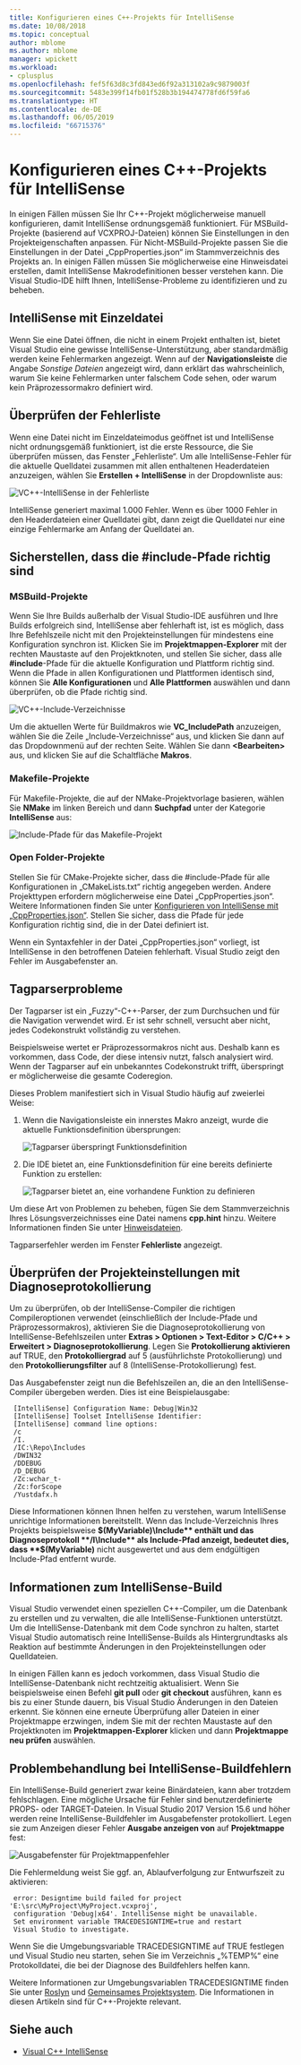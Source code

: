 ```yaml
---
title: Konfigurieren eines C++-Projekts für IntelliSense
ms.date: 10/08/2018
ms.topic: conceptual
author: mblome
ms.author: mblome
manager: wpickett
ms.workload:
- cplusplus
ms.openlocfilehash: fef5f63d8c3fd843ed6f92a313102a9c9879003f
ms.sourcegitcommit: 5483e399f14fb01f528b3b194474778fd6f59fa6
ms.translationtype: HT
ms.contentlocale: de-DE
ms.lasthandoff: 06/05/2019
ms.locfileid: "66715376"
---
```

# <a name="configure-a-c-project-for-intellisense"></a>Konfigurieren eines C++-Projekts für IntelliSense

In einigen Fällen müssen Sie Ihr C++-Projekt möglicherweise manuell konfigurieren, damit IntelliSense ordnungsgemäß funktioniert. Für MSBuild-Projekte (basierend auf VCXPROJ-Dateien) können Sie Einstellungen in den Projekteigenschaften anpassen. Für Nicht-MSBuild-Projekte passen Sie die Einstellungen in der Datei „CppProperties.json“ im Stammverzeichnis des Projekts an. In einigen Fällen müssen Sie möglicherweise eine Hinweisdatei erstellen, damit IntelliSense Makrodefinitionen besser verstehen kann. Die Visual Studio-IDE hilft Ihnen, IntelliSense-Probleme zu identifizieren und zu beheben.

## <a name="single-file-intellisense"></a>IntelliSense mit Einzeldatei

Wenn Sie eine Datei öffnen, die nicht in einem Projekt enthalten ist, bietet Visual Studio eine gewisse IntelliSense-Unterstützung, aber standardmäßig werden keine Fehlermarken angezeigt. Wenn auf der **Navigationsleiste** die Angabe *Sonstige Dateien* angezeigt wird, dann erklärt das wahrscheinlich, warum Sie keine Fehlermarken unter falschem Code sehen, oder warum kein Präprozessormakro definiert wird.

## <a name="check-the-error-list"></a>Überprüfen der Fehlerliste

Wenn eine Datei nicht im Einzeldateimodus geöffnet ist und IntelliSense nicht ordnungsgemäß funktioniert, ist die erste Ressource, die Sie überprüfen müssen, das Fenster „Fehlerliste“. Um alle IntelliSense-Fehler für die aktuelle Quelldatei zusammen mit allen enthaltenen Headerdateien anzuzeigen, wählen Sie **Erstellen + IntelliSense** in der Dropdownliste aus:

![VC++-IntelliSense in der Fehlerliste](media/vcpp-intellisense-error-list.png)

IntelliSense generiert maximal 1.000 Fehler. Wenn es über 1000 Fehler in den Headerdateien einer Quelldatei gibt, dann zeigt die Quelldatei nur eine einzige Fehlermarke am Anfang der Quelldatei an.

## <a name="ensure-include-paths-are-correct"></a>Sicherstellen, dass die #include-Pfade richtig sind

### <a name="msbuild-projects"></a>MSBuild-Projekte

Wenn Sie Ihre Builds außerhalb der Visual Studio-IDE ausführen und Ihre Builds erfolgreich sind, IntelliSense aber fehlerhaft ist, ist es möglich, dass Ihre Befehlszeile nicht mit den Projekteinstellungen für mindestens eine Konfiguration synchron ist. Klicken Sie im **Projektmappen-Explorer** mit der rechten Maustaste auf den Projektknoten, und stellen Sie sicher, dass alle **#include**-Pfade für die aktuelle Konfiguration und Plattform richtig sind. Wenn die Pfade in allen Konfigurationen und Plattformen identisch sind, können Sie **Alle Konfigurationen** und **Alle Plattformen** auswählen und dann überprüfen, ob die Pfade richtig sind.

![VC++-Include-Verzeichnisse](media/vcpp-intellisense-include-paths.png)

 Um die aktuellen Werte für Buildmakros wie **VC_IncludePath** anzuzeigen, wählen Sie die Zeile „Include-Verzeichnisse“ aus, und klicken Sie dann auf das Dropdownmenü auf der rechten Seite. Wählen Sie dann **\<Bearbeiten>** aus, und klicken Sie auf die Schaltfläche **Makros**.

### <a name="makefile-projects"></a>Makefile-Projekte

Für Makefile-Projekte, die auf der NMake-Projektvorlage basieren, wählen Sie **NMake** im linken Bereich und dann **Suchpfad** unter der Kategorie **IntelliSense** aus:

![Include-Pfade für das Makefile-Projekt](media/vcpp-intellisense-makefile-include-paths.png)

### <a name="open-folder-projects"></a>Open Folder-Projekte

Stellen Sie für CMake-Projekte sicher, dass die #include-Pfade für alle Konfigurationen in „CMakeLists.txt“ richtig angegeben werden. Andere Projekttypen erfordern möglicherweise eine Datei „CppProperties.json“. Weitere Informationen finden Sie unter [Konfigurieren von IntelliSense mit „CppProperties.json“](/cpp/build/open-folder-projects-cpp#configure-intellisense-and-browsing-hints-with-cpppropertiesjson). Stellen Sie sicher, dass die Pfade für jede Konfiguration richtig sind, die in der Datei definiert ist.

Wenn ein Syntaxfehler in der Datei „CppProperties.json“ vorliegt, ist IntelliSense in den betroffenen Dateien fehlerhaft. Visual Studio zeigt den Fehler im Ausgabefenster an.

## <a name="tag-parser-issues"></a>Tagparserprobleme

Der Tagparser ist ein „Fuzzy“-C++-Parser, der zum Durchsuchen und für die Navigation verwendet wird. Er ist sehr schnell, versucht aber nicht, jedes Codekonstrukt vollständig zu verstehen.

Beispielsweise wertet er Präprozessormakros nicht aus. Deshalb kann es vorkommen, dass Code, der diese intensiv nutzt, falsch analysiert wird. Wenn der Tagparser auf ein unbekanntes Codekonstrukt trifft, überspringt er möglicherweise die gesamte Coderegion.

Dieses Problem manifestiert sich in Visual Studio häufig auf zweierlei Weise:

1. Wenn die Navigationsleiste ein innerstes Makro anzeigt, wurde die aktuelle Funktionsdefinition übersprungen:

   ![Tagparser überspringt Funktionsdefinition](media/vcpp-intellisense-tag-parser-macro.png)

1. Die IDE bietet an, eine Funktionsdefinition für eine bereits definierte Funktion zu erstellen:

   ![Tagparser bietet an, eine vorhandene Funktion zu definieren](media/vcpp-intellisense-tag-parser-function.png)

Um diese Art von Problemen zu beheben, fügen Sie dem Stammverzeichnis Ihres Lösungsverzeichnisses eine Datei namens **cpp.hint** hinzu. Weitere Informationen finden Sie unter [Hinweisdateien](/cpp/build/reference/hint-files).

Tagparserfehler werden im Fenster **Fehlerliste** angezeigt.

## <a name="validate-project-settings-with-diagnostic-logging"></a>Überprüfen der Projekteinstellungen mit Diagnoseprotokollierung

Um zu überprüfen, ob der IntelliSense-Compiler die richtigen Compileroptionen verwendet (einschließlich der Include-Pfade und Präprozessormakros), aktivieren Sie die Diagnoseprotokollierung von IntelliSense-Befehlszeilen unter **Extras > Optionen > Text-Editor > C/C++ > Erweitert > Diagnoseprotokollierung**. Legen Sie **Protokollierung aktivieren** auf TRUE, den **Protokolliergrad** auf 5 (ausführlichste Protokollierung) und den **Protokollierungsfilter** auf 8 (IntelliSense-Protokollierung) fest.

Das Ausgabefenster zeigt nun die Befehlszeilen an, die an den IntelliSense-Compiler übergeben werden. Dies ist eine Beispielausgabe:

```output
 [IntelliSense] Configuration Name: Debug|Win32
 [IntelliSense] Toolset IntelliSense Identifier:
 [IntelliSense] command line options:
 /c
 /I.
 /IC:\Repo\Includes
 /DWIN32
 /DDEBUG
 /D_DEBUG
 /Zc:wchar_t-
 /Zc:forScope
 /Yustdafx.h
```

Diese Informationen können Ihnen helfen zu verstehen, warum IntelliSense unrichtige Informationen bereitstellt. Wenn das Include-Verzeichnis Ihres Projekts beispielsweise **$(MyVariable)\Include** enthält und das Diagnoseprotokoll **/I\Include** als Include-Pfad anzeigt, bedeutet dies, dass **$(MyVariable)** nicht ausgewertet und aus dem endgültigen Include-Pfad entfernt wurde.

## <a name="about-the-intellisense-build"></a>Informationen zum IntelliSense-Build

Visual Studio verwendet einen speziellen C++-Compiler, um die Datenbank zu erstellen und zu verwalten, die alle IntelliSense-Funktionen unterstützt. Um die IntelliSense-Datenbank mit dem Code synchron zu halten, startet Visual Studio automatisch reine IntelliSense-Builds als Hintergrundtasks als Reaktion auf bestimmte Änderungen in den Projekteinstellungen oder Quelldateien.

In einigen Fällen kann es jedoch vorkommen, dass Visual Studio die IntelliSense-Datenbank nicht rechtzeitig aktualisiert. Wenn Sie beispielsweise einen Befehl **git pull** oder **git checkout** ausführen, kann es bis zu einer Stunde dauern, bis Visual Studio Änderungen in den Dateien erkennt. Sie können eine erneute Überprüfung aller Dateien in einer Projektmappe erzwingen, indem Sie mit der rechten Maustaste auf den Projektknoten im **Projektmappen-Explorer** klicken und dann **Projektmappe neu prüfen** auswählen.

## <a name="troubleshooting-intellisense-build-failures"></a>Problembehandlung bei IntelliSense-Buildfehlern

Ein IntelliSense-Build generiert zwar keine Binärdateien, kann aber trotzdem fehlschlagen. Eine mögliche Ursache für Fehler sind benutzerdefinierte PROPS- oder TARGET-Dateien. In Visual Studio 2017 Version 15.6 und höher werden reine IntelliSense-Buildfehler im Ausgabefenster protokolliert. Legen sie zum Anzeigen dieser Fehler **Ausgabe anzeigen von** auf **Projektmappe** fest:

![Ausgabefenster für Projektmappenfehler](media/vcpp-intellisense-output-window.png)

Die Fehlermeldung weist Sie ggf. an, Ablaufverfolgung zur Entwurfszeit zu aktivieren:

```output
 error: Designtime build failed for project 'E:\src\MyProject\MyProject.vcxproj',
 configuration 'Debug|x64'. IntelliSense might be unavailable.
 Set environment variable TRACEDESIGNTIME=true and restart
 Visual Studio to investigate.
```

Wenn Sie die Umgebungsvariable TRACEDESIGNTIME auf TRUE festlegen und Visual Studio neu starten, sehen Sie im Verzeichnis „%TEMP%“ eine Protokolldatei, die bei der Diagnose des Buildfehlers helfen kann.

Weitere Informationen zur Umgebungsvariablen TRACEDESIGNTIME finden Sie unter [Roslyn](https://github.com/dotnet/roslyn/wiki/Diagnosing-Project-System-Build-Errors) und [Gemeinsames Projektsystem](https://github.com/dotnet/project-system/blob/master/docs/design-time-builds.md). Die Informationen in diesen Artikeln sind für C++-Projekte relevant.

## <a name="see-also"></a>Siehe auch

- [Visual C++ IntelliSense](visual-cpp-intellisense.md)
